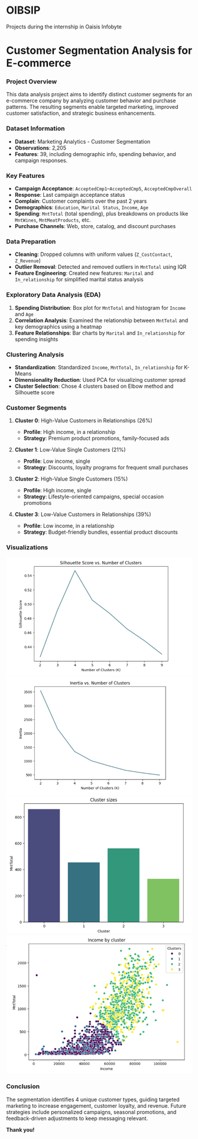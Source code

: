 # OIBSIP
Projects during the internship in Oaisis Infobyte 


# Customer Segmentation Analysis for E-commerce

### Project Overview
This data analysis project aims to identify distinct customer segments for an e-commerce company by analyzing customer behavior and purchase patterns. The resulting segments enable targeted marketing, improved customer satisfaction, and strategic business enhancements.

### Dataset Information
- **Dataset**: Marketing Analytics - Customer Segmentation
- **Observations**: 2,205
- **Features**: 39, including demographic info, spending behavior, and campaign responses.

### Key Features
- **Campaign Acceptance**: `AcceptedCmp1`–`AcceptedCmp5`, `AcceptedCmpOverall`
- **Response**: Last campaign acceptance status
- **Complain**: Customer complaints over the past 2 years
- **Demographics**: `Education`, `Marital Status`, `Income`, `Age`
- **Spending**: `MntTotal` (total spending), plus breakdowns on products like `MntWines`, `MntMeatProducts`, etc.
- **Purchase Channels**: Web, store, catalog, and discount purchases

### Data Preparation
- **Cleaning**: Dropped columns with uniform values (`Z_CostContact`, `Z_Revenue`)
- **Outlier Removal**: Detected and removed outliers in `MntTotal` using IQR
- **Feature Engineering**: Created new features: `Marital` and `In_relationship` for simplified marital status analysis

### Exploratory Data Analysis (EDA)
1. **Spending Distribution**: Box plot for `MntTotal` and histogram for `Income` and `Age`
2. **Correlation Analysis**: Examined the relationship between `MntTotal` and key demographics using a heatmap
3. **Feature Relationships**: Bar charts by `Marital` and `In_relationship` for spending insights

### Clustering Analysis
- **Standardization**: Standardized `Income`, `MntTotal`, `In_relationship` for K-Means
- **Dimensionality Reduction**: Used PCA for visualizing customer spread
- **Cluster Selection**: Chose 4 clusters based on Elbow method and Silhouette score

### Customer Segments
1. **Cluster 0**: High-Value Customers in Relationships (26%)  
   - **Profile**: High income, in a relationship  
   - **Strategy**: Premium product promotions, family-focused ads

2. **Cluster 1**: Low-Value Single Customers (21%)  
   - **Profile**: Low income, single  
   - **Strategy**: Discounts, loyalty programs for frequent small purchases

3. **Cluster 2**: High-Value Single Customers (15%)  
   - **Profile**: High income, single  
   - **Strategy**: Lifestyle-oriented campaigns, special occasion promotions

4. **Cluster 3**: Low-Value Customers in Relationships (39%)  
   - **Profile**: Low income, in a relationship  
   - **Strategy**: Budget-friendly bundles, essential product discounts

### Visualizations
![Screenshot](img4.png)
![Screenshot](img3.png)
![Screenshot](img2.png)
![Screenshot](img1.png)
### Conclusion
The segmentation identifies 4 unique customer types, guiding targeted marketing to increase engagement, customer loyalty, and revenue. Future strategies include personalized campaigns, seasonal promotions, and feedback-driven adjustments to keep messaging relevant.

**Thank you!**


